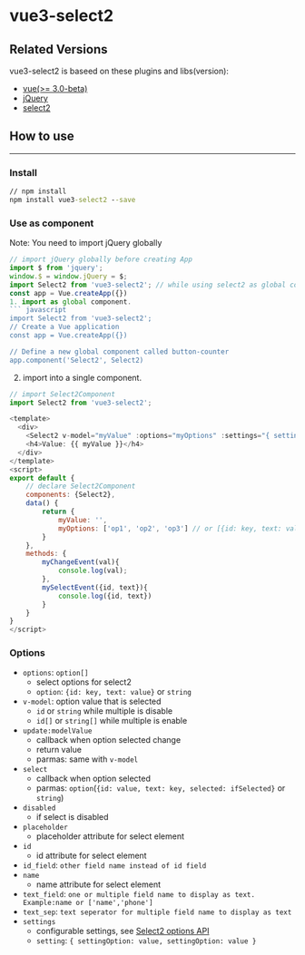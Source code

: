 # vue3-select2

## Related Versions

vue3-select2 is baseed on these plugins and libs(version):
- [vue(>= 3.0-beta)](https://github.com/vuejs/vue-next)
- [jQuery](https://jquery.com/)
- [select2](https://select2.github.io/)

## How to use 
---
### Install
``` cmd
// npm install
npm install vue3-select2 --save
```

### Use as component
Note: You need to import jQuery globally
``` javascript
// import jQuery globally before creating App
import $ from 'jquery';
window.$ = window.jQuery = $;
import Select2 from 'vue3-select2'; // while using select2 as global component
const app = Vue.createApp({})
1. import as global component.
``` javascript
import Select2 from 'vue3-select2';
// Create a Vue application
const app = Vue.createApp({})

// Define a new global component called button-counter
app.component('Select2', Select2)
```

2. import into a single component.
``` javascript
// import Select2Component
import Select2 from 'vue3-select2';

<template>
  <div>
    <Select2 v-model="myValue" :options="myOptions" :settings="{ settingOption: value, settingOption: value }" @change="myChangeEvent($event)" @select="mySelectEvent($event)" />
    <h4>Value: {{ myValue }}</h4>
  </div>
</template>
<script>
export default {
    // declare Select2Component
    components: {Select2},
    data() {
        return {
            myValue: '',
            myOptions: ['op1', 'op2', 'op3'] // or [{id: key, text: value}, {id: key, text: value}]
        }
    },
    methods: {
        myChangeEvent(val){
            console.log(val);
        },
        mySelectEvent({id, text}){
            console.log({id, text})
        }
    }
}
</script>
```

### Options
- `options`: `option[]`
  - select options for select2
  - `option`: `{id: key, text: value}` or `string`
- `v-model`: option value that is selected
  - `id` or `string` while multiple is disable
  - `id[]` or `string[]` while multiple is enable
- `update:modelValue`
  - callback when option selected change
  - return value
  - parmas: same with `v-model`
- `select`
  - callback when option selected
  - parmas: `option`(`{id: value, text: key, selected: ifSelected}` or `string`)
- `disabled`
  - if select is disabled
- `placeholder`
  - placeholder attribute for select element
- `id`
  - id attribute for select element
- `id_field`: `other field name instead of id field`
- `name`
  - name attribute for select element
- `text_field`: `one or multiple field name to display as text. Example:name or ['name','phone']`
- `text_sep`: `text seperator for multiple field name to display as text`
- `settings`
  - configurable settings, see [Select2 options API](https://select2.org/configuration/options-api)
  - `setting`: `{ settingOption: value, settingOption: value }`
